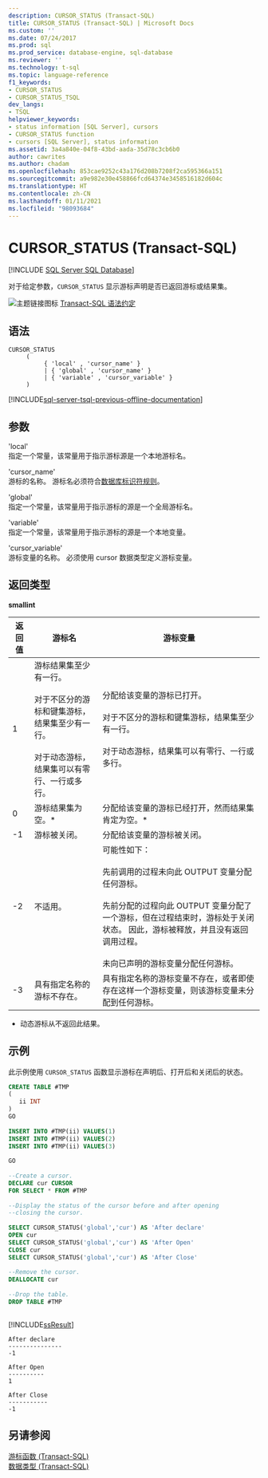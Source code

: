 ```yaml
---
description: CURSOR_STATUS (Transact-SQL)
title: CURSOR_STATUS (Transact-SQL) | Microsoft Docs
ms.custom: ''
ms.date: 07/24/2017
ms.prod: sql
ms.prod_service: database-engine, sql-database
ms.reviewer: ''
ms.technology: t-sql
ms.topic: language-reference
f1_keywords:
- CURSOR_STATUS
- CURSOR_STATUS_TSQL
dev_langs:
- TSQL
helpviewer_keywords:
- status information [SQL Server], cursors
- CURSOR_STATUS function
- cursors [SQL Server], status information
ms.assetid: 3a4a840e-04f8-43bd-aada-35d78c3cb6b0
author: cawrites
ms.author: chadam
ms.openlocfilehash: 853cae9252c43a176d208b7208f2ca595366a151
ms.sourcegitcommit: a9e982e30e458866fcd64374e3458516182d604c
ms.translationtype: HT
ms.contentlocale: zh-CN
ms.lasthandoff: 01/11/2021
ms.locfileid: "98093684"
---
```

# <a name="cursor_status-transact-sql"></a>CURSOR_STATUS (Transact-SQL)
[!INCLUDE [SQL Server SQL Database](../../includes/applies-to-version/sql-asdb.md)]

对于给定参数，`CURSOR_STATUS` 显示游标声明是否已返回游标或结果集。
  
![主题链接图标](../../database-engine/configure-windows/media/topic-link.gif "“主题链接”图标") [Transact-SQL 语法约定](../../t-sql/language-elements/transact-sql-syntax-conventions-transact-sql.md)
  
## <a name="syntax"></a>语法  
  
```syntaxsql
CURSOR_STATUS   
     (  
          { 'local' , 'cursor_name' }   
          | { 'global' , 'cursor_name' }   
          | { 'variable' , 'cursor_variable' }   
     )  
```  
  
[!INCLUDE[sql-server-tsql-previous-offline-documentation](../../includes/sql-server-tsql-previous-offline-documentation.md)]

## <a name="arguments"></a>参数
'local'  
指定一个常量，该常量用于指示游标源是一个本地游标名。
  
'cursor_name'  
游标的名称。 游标名必须符合[数据库标识符规则](../../relational-databases/databases/database-identifiers.md)。
  
'global'  
指定一个常量，该常量用于指示游标的源是一个全局游标名。
  
'variable'  
指定一个常量，该常量用于指示游标的源是一个本地变量。
  
'cursor_variable'  
游标变量的名称。 必须使用 cursor 数据类型定义游标变量。
  
## <a name="return-types"></a>返回类型
**smallint**
  
|返回值|游标名|游标变量|  
|---|---|---|
|1|游标结果集至少有一行。<br /><br /> 对于不区分的游标和键集游标，结果集至少有一行。<br /><br /> 对于动态游标，结果集可以有零行、一行或多行。|分配给该变量的游标已打开。<br /><br /> 对于不区分的游标和键集游标，结果集至少有一行。<br /><br /> 对于动态游标，结果集可以有零行、一行或多行。|  
|0|游标结果集为空。*|分配给该变量的游标已经打开，然而结果集肯定为空。*|  
|-1|游标被关闭。|分配给该变量的游标被关闭。|  
|-2|不适用。|可能性如下：<br /><br /> 先前调用的过程未向此 OUTPUT 变量分配任何游标。<br /><br /> 先前分配的过程向此 OUTPUT 变量分配了一个游标，但在过程结束时，游标处于关闭状态。 因此，游标被释放，并且没有返回调用过程。<br /><br /> 未向已声明的游标变量分配任何游标。|  
|-3|具有指定名称的游标不存在。|具有指定名称的游标变量不存在，或者即使存在这样一个游标变量，则该游标变量未分配到任何游标。|  
  
* 动态游标从不返回此结果。
  
## <a name="examples"></a>示例  
此示例使用 `CURSOR_STATUS` 函数显示游标在声明后、打开后和关闭后的状态。
  
```sql
CREATE TABLE #TMP  
(  
   ii INT  
)  
GO  
  
INSERT INTO #TMP(ii) VALUES(1)  
INSERT INTO #TMP(ii) VALUES(2)  
INSERT INTO #TMP(ii) VALUES(3)  
  
GO  
  
--Create a cursor.  
DECLARE cur CURSOR  
FOR SELECT * FROM #TMP  
  
--Display the status of the cursor before and after opening  
--closing the cursor.  
  
SELECT CURSOR_STATUS('global','cur') AS 'After declare'  
OPEN cur  
SELECT CURSOR_STATUS('global','cur') AS 'After Open'  
CLOSE cur  
SELECT CURSOR_STATUS('global','cur') AS 'After Close'  
  
--Remove the cursor.  
DEALLOCATE cur  
  
--Drop the table.  
DROP TABLE #TMP  
  
```  
  
[!INCLUDE[ssResult](../../includes/ssresult-md.md)]
  
```
After declare
---------------
-1  
  
After Open
----------
1  
  
After Close
-----------
-1
```  
  
## <a name="see-also"></a>另请参阅
[游标函数 (Transact-SQL)](../../t-sql/functions/cursor-functions-transact-sql.md)  
[数据类型 (Transact-SQL)](../../t-sql/data-types/data-types-transact-sql.md)
  
  
